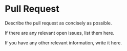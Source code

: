 # Pull Request

Describe the pull request as concisely as possible.

If there are any relevant open issues, list them here.

If you have any other relevant information, write it here.
